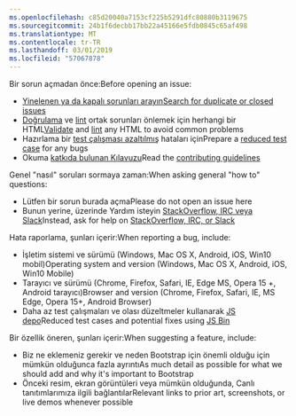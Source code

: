 ```yaml
---
ms.openlocfilehash: c85d20040a7153cf225b5291dfc80880b3119675
ms.sourcegitcommit: 24b1f6decbb17bb22a45166e5fdb0845c65af498
ms.translationtype: MT
ms.contentlocale: tr-TR
ms.lasthandoff: 03/01/2019
ms.locfileid: "57067878"
---
```

<span data-ttu-id="7f3ff-101">Bir sorun açmadan önce:</span><span class="sxs-lookup"><span data-stu-id="7f3ff-101">Before opening an issue:</span></span>

- [<span data-ttu-id="7f3ff-102">Yinelenen ya da kapalı sorunları arayın</span><span class="sxs-lookup"><span data-stu-id="7f3ff-102">Search for duplicate or closed issues</span></span>](https://github.com/twbs/bootstrap/issues?utf8=%E2%9C%93&q=is%3Aissue)
- <span data-ttu-id="7f3ff-103">[Doğrulama](http://validator.w3.org/nu/) ve [lint](https://github.com/twbs/bootlint#in-the-browser) ortak sorunları önlemek için herhangi bir HTML</span><span class="sxs-lookup"><span data-stu-id="7f3ff-103">[Validate](http://validator.w3.org/nu/) and [lint](https://github.com/twbs/bootlint#in-the-browser) any HTML to avoid common problems</span></span>
- <span data-ttu-id="7f3ff-104">Hazırlama bir [test çalışması azaltılmış](https://css-tricks.com/reduced-test-cases/) hataları için</span><span class="sxs-lookup"><span data-stu-id="7f3ff-104">Prepare a [reduced test case](https://css-tricks.com/reduced-test-cases/) for any bugs</span></span>
- <span data-ttu-id="7f3ff-105">Okuma [katkıda bulunan Kılavuzu](https://github.com/twbs/bootstrap/blob/master/CONTRIBUTING.md)</span><span class="sxs-lookup"><span data-stu-id="7f3ff-105">Read the [contributing guidelines](https://github.com/twbs/bootstrap/blob/master/CONTRIBUTING.md)</span></span>

<span data-ttu-id="7f3ff-106">Genel "nasıl" soruları sormaya zaman:</span><span class="sxs-lookup"><span data-stu-id="7f3ff-106">When asking general "how to" questions:</span></span>

- <span data-ttu-id="7f3ff-107">Lütfen bir sorun burada açma</span><span class="sxs-lookup"><span data-stu-id="7f3ff-107">Please do not open an issue here</span></span>
- <span data-ttu-id="7f3ff-108">Bunun yerine, üzerinde Yardım isteyin [StackOverflow, IRC veya Slack](https://github.com/twbs/bootstrap/blob/master/README.md#community)</span><span class="sxs-lookup"><span data-stu-id="7f3ff-108">Instead, ask for help on [StackOverflow, IRC, or Slack](https://github.com/twbs/bootstrap/blob/master/README.md#community)</span></span>

<span data-ttu-id="7f3ff-109">Hata raporlama, şunları içerir:</span><span class="sxs-lookup"><span data-stu-id="7f3ff-109">When reporting a bug, include:</span></span>

- <span data-ttu-id="7f3ff-110">İşletim sistemi ve sürümü (Windows, Mac OS X, Android, iOS, Win10 mobil)</span><span class="sxs-lookup"><span data-stu-id="7f3ff-110">Operating system and version (Windows, Mac OS X, Android, iOS, Win10 Mobile)</span></span>
- <span data-ttu-id="7f3ff-111">Tarayıcı ve sürümü (Chrome, Firefox, Safari, IE, Edge MS, Opera 15 +, Android tarayıcı)</span><span class="sxs-lookup"><span data-stu-id="7f3ff-111">Browser and version (Chrome, Firefox, Safari, IE, MS Edge, Opera 15+, Android Browser)</span></span>
- <span data-ttu-id="7f3ff-112">Daha az test çalışmaları ve olası düzeltmeler kullanarak [JS depo](https://jsbin.com)</span><span class="sxs-lookup"><span data-stu-id="7f3ff-112">Reduced test cases and potential fixes using [JS Bin](https://jsbin.com)</span></span>

<span data-ttu-id="7f3ff-113">Bir özellik öneren, şunları içerir:</span><span class="sxs-lookup"><span data-stu-id="7f3ff-113">When suggesting a feature, include:</span></span>

- <span data-ttu-id="7f3ff-114">Biz ne eklemeniz gerekir ve neden Bootstrap için önemli olduğu için mümkün olduğunca fazla ayrıntı</span><span class="sxs-lookup"><span data-stu-id="7f3ff-114">As much detail as possible for what we should add and why it's important to Bootstrap</span></span>
- <span data-ttu-id="7f3ff-115">Önceki resim, ekran görüntüleri veya mümkün olduğunda, Canlı tanıtımlarımıza ilgili bağlantılar</span><span class="sxs-lookup"><span data-stu-id="7f3ff-115">Relevant links to prior art, screenshots, or live demos whenever possible</span></span>
